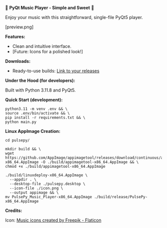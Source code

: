 🎵 **PyQt Music Player - Simple and Sweet** 🎵

Enjoy your music with this straightforward, single-file PyQt5 player.

[preview.png]

**Features:**

* Clean and intuitive interface.
* [Future: Icons for a polished look!]

**Downloads:**

* Ready-to-use builds: [Link to your releases](https://github.com/Program-Adam/Pulsepy/releases/tag/v1.0.0)

**Under the Hood (for developers):**

Built with Python 3.11.8 and PyQt5.

**Quick Start (development):**

    python3.11 -m venv .env && \
    source .env/bin/activate && \
    pip install -r requirements.txt && \
    python main.py

**Linux AppImage Creation:**

    cd pulsepy/

    mkdir build && \
    wget https://github.com/AppImage/appimagetool/releases/download/continuous/appimagetool-x86_64.AppImage -O ./build/appimagetool-x86_64.AppImage && \
    chmod +x ./build/appimagetool-x86_64.AppImage

    ./build/linuxdeploy-x86_64.AppImage \
      --appdir . \
      --desktop-file ./pulsepy.desktop \
      --icon-file ./icon.png \
      --output appimage && \
    mv PulsePy_Music_Player-x86_64.AppImage ./build/release/PulsePy-x86_64.AppImage

**Credits:**

Icon: [Music icons created by Freepik - Flaticon](https://www.flaticon.com/free-icons/music)
